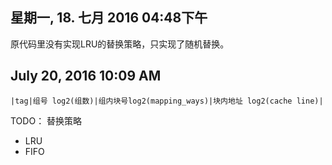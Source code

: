 ## 星期一, 18. 七月 2016 04:48下午 
原代码里没有实现LRU的替换策略，只实现了随机替换。
## July 20, 2016 10:09 AM
```
|tag|组号 log2(组数)|组内块号log2(mapping_ways)|块内地址 log2(cache line)|
```
TODO：
替换策略
+ LRU
+ FIFO

